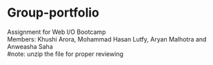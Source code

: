 # Group-portfolio
Assignment for Web I/O Bootcamp  
Members: Khushi Arora, Mohammad Hasan Lutfy, Aryan Malhotra and Anweasha Saha  
#note: unzip the file for proper reviewing  
